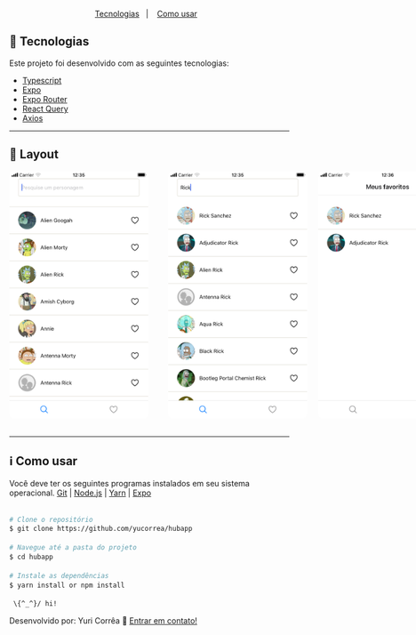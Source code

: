 <p align="center">
  <a href="#rocket-tecnologias">Tecnologias</a>&nbsp;&nbsp;&nbsp;|&nbsp;&nbsp;&nbsp;
 <a href="#art-layout">Como usar</a>&nbsp;&nbsp;&nbsp;
</p>

## :rocket: Tecnologias

Este projeto foi desenvolvido com as seguintes tecnologias:

- [Typescript](https://www.typescriptlang.org/)
- [Expo](https://docs.expo.dev/)
- [Expo Router](https://docs.expo.dev/router/introduction/)
- [React Query](https://tanstack.com/query/)
- [Axios](https://github.com/axios/axios)

---

## :art: Layout

 <div style="display: flex; margin-bottom: 32px; gap: 20px">
     <img alt="03" src="./github/03.png" style="width: 250px; margin-right: 16px; border-radius: 8px" />
     <img alt="02" src="./github/02.png" style="width: 250px; border-radius: 8px"/>
     <img alt="01" src="./github/01.png" style="width: 250px; border-radius: 8px"/>
 </div>

---
## :information_source: Como usar

Você deve ter os seguintes programas instalados em seu sistema operacional. [Git](https://git-scm.com) | [Node.js](https://nodejs.org/en/) |  [Yarn](https://yarnpkg.com/)  | [Expo](https://expo.dev/)


```bash

# Clone o repositório
$ git clone https://github.com/yucorrea/hubapp

# Navegue até a pasta do projeto
$ cd hubapp

# Instale as dependências
$ yarn install or npm install

 \{^_^}/ hi!
```

Desenvolvido por: Yuri Corrêa :wave: [Entrar em contato!](https://www.linkedin.com/in/yucorrea/)